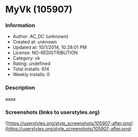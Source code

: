 # MyVk (105907)

### Information
- Author: AC_DC (unknown)
- Created at: unknown
- Updated at: 10/1/2014, 10:28:01 PM
- License: NO-REDISTRIBUTION
- Category: vk
- Rating: undefined
- Total installs: 614
- Weekly installs: 0


### Description
aaaa


### Screenshots (links to userstyles.org)
![https://userstyles.org/style_screenshots/105907-after.png](https://userstyles.org/style_screenshots/105907-after.png)


